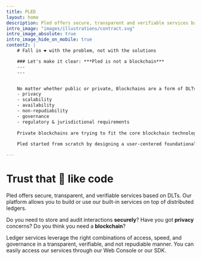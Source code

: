 ```yaml
---
title: PLED
layout: home
description: Pled offers secure, transparent and verifiable services based on DLTs.
intro_image: "images/illustrations/contract.svg"
intro_image_absolute: true
intro_image_hide_on_mobile: true
content2: |
    # Fall in ❤️ with the problem, not with the solutions

    ### Let's make it clear: ***Pled is not a blockchain***
    ---
    ---


    No matter whether public or private, Blockchains are a form of DLTs that match specific requirements and constraints. In many use-cases, you don't need the complexity of blockchains to tackle trust-related problems, and sometimes you should avoid it, especially when you want to guarantee the custom combination of:
    - privacy
    - scalability
    - availability
    - non-repudiability
    - governance
    - regulatory & jurisdictional requirements
    
    Private blockchains are trying to fit the core blockchain technology into a more extensive and diverse class of problems. You also don't want to be tied to unpredictable maintenance and an extremely volatile pricing model using public blockchains. We love blockchains, but we do not like the abuse for some solutions for the only reason of hit the next first page of a newspaper.
    
    Pled started from scratch by designing a user-centered foundational technology, easy to onboard, audit, and interpret for **everyone**! 

---
```


# Trust that 👀 like code

Pled offers secure, transparent, and verifiable services based on DLTs.
Our platform allows you to build or use our built-in services on top of distributed ledgers.


Do you need to store and audit interactions **securely**?
Have you got **privacy** concerns? 
Do you think you need a **blockchain**?


Ledger services leverage the right combinations of access, speed, and governance in a transparent, verifiable, and not repudiable manner. You can easily access our services through our Web Console or our SDK.
